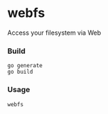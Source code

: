 # webfs
Access your filesystem via Web

### Build

```
go generate
go build
```

### Usage

```
webfs
```
